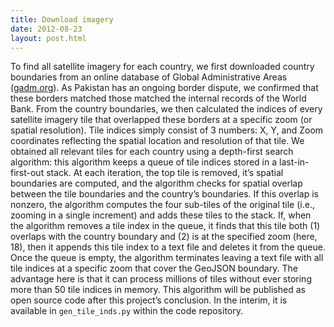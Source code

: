 ```yaml
---
title: Download imagery
date: 2012-08-23
layout: post.html
---
```


To find all satellite imagery for each country, we first downloaded country boundaries from an online database of Global Administrative Areas ([gadm.org](www.gadm.org)). As Pakistan has an ongoing border dispute, we confirmed that these borders matched those matched the internal records of the World Bank. From the country boundaries, we then calculated the indices of every satellite imagery tile that overlapped these borders at a specific zoom (or spatial resolution). Tile indices simply consist of 3 numbers: X, Y, and Zoom coordinates reflecting the spatial location and resolution of that tile. We obtained all relevant tiles for each country using a depth-first search algorithm: this algorithm keeps a queue of tile indices stored in a last-in-first-out stack. At each iteration, the top tile is removed, it’s spatial boundaries are computed, and the algorithm checks for spatial overlap between the tile boundaries and the country’s boundaries. If this overlap is nonzero, the algorithm computes the four sub-tiles of the original tile (i.e., zooming in a single increment) and adds these tiles to the stack. If, when the algorithm removes a tile index in the queue, it finds that this tile both (1) overlaps with the country boundary and (2) is at the specified zoom (here, 18), then it appends this tile index to a text file and deletes it from the queue. Once the queue is empty, the algorithm terminates leaving a text file with all tile indices at a specific zoom that cover the GeoJSON boundary. The advantage here is that it can process millions of tiles without ever storing more than 50 tile indices in memory. This algorithm will be published as open source code after this project’s conclusion. In the interim, it is available in `gen_tile_inds.py` within the code repository.
